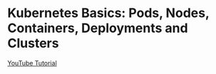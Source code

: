 # Kubernetes Basics: Pods, Nodes, Containers, Deployments and Clusters

[YouTube Tutorial](https://youtu.be/B_X4l4HSgtc)
